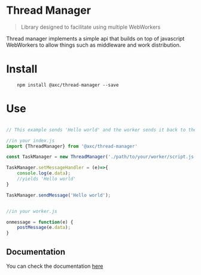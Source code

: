 # Thread Manager
> Library designed to facilitate using multiple WebWorkers


Thread manager implements a simple api that builds on top of javascript WebWorkers to allow things such as middleware and work distribution.

# Install

```shell
    npm install @axc/thread-manager --save
```


# Use

```javascript

// This example sends 'Hello world' and the worker sends it back to the main script so that its printed

//in your index.js
import {ThreadManager} from '@axc/thread-manager'

const TaskManager = new ThreadManager('./path/to/your/worker/script.js');

TaskManager.setMessageHandler = (e)=>{
    console.log(e.data);
    //yields 'Hello world'
}

TaskManager.sendMessage('Hello world');


//in your worker.js

onmessage = function(e) {
    postMessage(e.data);
}

```

## Documentation

You can check the documentation [here](https://alex-mas.github.io/thread-manager/docs)